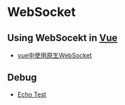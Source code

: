 # WebSocket

## Using WebSocekt in [Vue](https://vuejs.org)
* [vue中使用原生WebSocket](https://www.jianshu.com/p/4b80167de0ee)

## Debug
* [Echo Test](http://websocket.org/echo.html)

